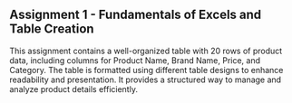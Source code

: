 ## Assignment 1 - Fundamentals of Excels and Table Creation
This assignment contains a well-organized table with 20 rows of product data, including columns for Product Name, Brand Name, Price, and Category. The table is formatted using different table designs to enhance readability and presentation. It provides a structured way to manage and analyze product details efficiently.

